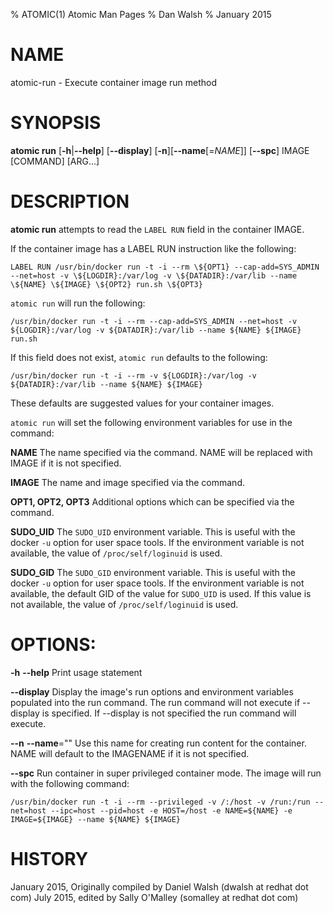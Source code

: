 % ATOMIC(1) Atomic Man Pages
% Dan Walsh
% January 2015
# NAME
atomic-run - Execute container image run method

# SYNOPSIS
**atomic run**
[**-h**|**--help**]
[**--display**]
[**-n**][**--name**[=*NAME*]]
[**--spc**]
IMAGE [COMMAND] [ARG...]

# DESCRIPTION
**atomic run** attempts to read the `LABEL RUN` field in the container
IMAGE.


If the container image has a LABEL RUN instruction like the following:

`LABEL RUN /usr/bin/docker run -t -i --rm \${OPT1} --cap-add=SYS_ADMIN --net=host -v \${LOGDIR}:/var/log -v \${DATADIR}:/var/lib --name \${NAME} \${IMAGE} \${OPT2} run.sh \${OPT3}`

`atomic run` will run the following:

`/usr/bin/docker run -t -i --rm --cap-add=SYS_ADMIN --net=host -v ${LOGDIR}:/var/log -v ${DATADIR}:/var/lib --name ${NAME} ${IMAGE} run.sh`

If this field does not exist, `atomic run` defaults to the following:

`/usr/bin/docker run -t -i --rm -v ${LOGDIR}:/var/log -v ${DATADIR}:/var/lib --name ${NAME} ${IMAGE}`

These defaults are suggested values for your container images.

`atomic run` will set the following environment variables for use in the command:

**NAME**
  The name specified via the command.  NAME will be replaced with IMAGE if it is not specified.

**IMAGE**
  The name and image specified via the command.

**OPT1, OPT2, OPT3**
  Additional options which can be specified via the command.

**SUDO_UID**
  The `SUDO_UID` environment variable.  This is useful with the docker `-u` option for user space tools.  If the environment variable is not available, the value of `/proc/self/loginuid` is used.

**SUDO_GID**
  The `SUDO_GID` environment variable.  This is useful with the docker `-u` option for user space tools.  If the environment variable is not available, the default GID of the value for `SUDO_UID` is used.  If this value is not available, the value of `/proc/self/loginuid` is used.

# OPTIONS:
**-h** **--help**
  Print usage statement

**--display**
  Display the image's run options and environment variables populated into the run command.
The run command will not execute if --display is specified.
If --display is not specified the run command will execute.

**--n** **--name**=""
   Use this name for creating run content for the container.
NAME will default to the IMAGENAME if it is not specified.

**--spc**
  Run container in super privileged container mode.  The image will run with the following command:

`/usr/bin/docker run -t -i --rm --privileged -v /:/host -v /run:/run --net=host --ipc=host --pid=host -e HOST=/host -e NAME=${NAME} -e IMAGE=${IMAGE} --name ${NAME} ${IMAGE}`

# HISTORY
January 2015, Originally compiled by Daniel Walsh (dwalsh at redhat dot com)
July 2015, edited by Sally O'Malley (somalley at redhat dot com)
